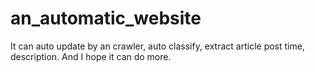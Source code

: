 # an_automatic_website
It can auto update by an crawler, auto classify, extract article post time, description. And I hope it can do more.

